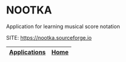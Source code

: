 # NOOTKA
 
 Application for learning musical score notation
 
 SITE: https://nootka.sourceforge.io

 | [Applications](https://portable-linux-apps.github.io/apps.html) | [Home](https://portable-linux-apps.github.io)
 | --- | --- |
